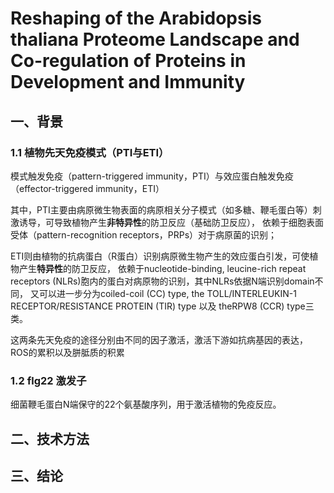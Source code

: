 # Reshaping of the Arabidopsis thaliana Proteome Landscape and Co-regulation of Proteins in Development and Immunity
## 一、背景
### 1.1 植物先天免疫模式（PTI与ETI）
模式触发免疫（pattern-triggered immunity，PTI）与效应蛋白触发免疫（effector-triggered immunity，ETI）

其中，PTI主要由病原微生物表面的病原相关分子模式（如多糖、鞭毛蛋白等）刺激诱导，可导致植物产生**非特异性**的防卫反应（基础防卫反应），
依赖于细胞表面受体（pattern-recognition receptors，PRPs）对于病原菌的识别；

ETI则由植物的抗病蛋白（R蛋白）识别病原微生物产生的效应蛋白引发，可使植物产生**特异性**的防卫反应，
依赖于nucleotide-binding, leucine-rich repeat receptors (NLRs)胞内的蛋白对病原物的识别，其中NLRs依据N端识别domain不同，
又可以进一步分为coiled-coil (CC) type, the TOLL/INTERLEUKIN-1 RECEPTOR/RESISTANCE PROTEIN (TIR) type 以及 theRPW8 (CCR) type三类。

这两条先天免疫的途径分别由不同的因子激活，激活下游如抗病基因的表达，ROS的累积以及胼胝质的积累

### 1.2 flg22 激发子
细菌鞭毛蛋白N端保守的22个氨基酸序列，用于激活植物的免疫反应。






## 二、技术方法





## 三、结论




